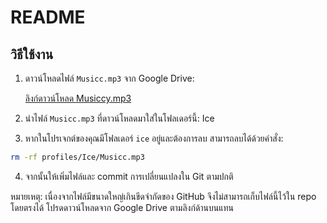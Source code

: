 # README

## วิธีใช้งาน

1. ดาวน์โหลดไฟล์ `Musicc.mp3` จาก Google Drive:

   [ลิงก์ดาวน์โหลด Musiccy.mp3](https://drive.google.com/drive/folders/19XkLfIGHUWed4PbITti40AbFFRa0I9FH?usp=sharing)

2. นำไฟล์ `Musicc.mp3` ที่ดาวน์โหลดมาใส่ในโฟลเดอร์นี้: Ice


3. หากในโปรเจกต์ของคุณมีโฟลเดอร์ `ice` อยู่และต้องการลบ สามารถลบได้ด้วยคำสั่ง:

```bash
rm -rf profiles/Ice/Musicc.mp3
```

4. จากนั้นให้เพิ่มไฟล์และ commit การเปลี่ยนแปลงใน Git ตามปกติ

หมายเหตุ: เนื่องจากไฟล์มีขนาดใหญ่เกินขีดจำกัดของ GitHub จึงไม่สามารถเก็บไฟล์นี้ไว้ใน repo โดยตรงได้ โปรดดาวน์โหลดจาก Google Drive ตามลิงก์ด้านบนแทน

